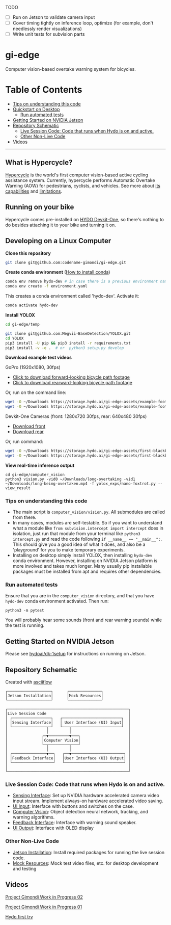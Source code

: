 
TODO

- [ ] Run on Jetson to validate camera input
- [ ] Cover timing tightly on inference loop, optimize (for example, don't needlessly render visualizations)
- [ ] Write unit tests for subvision parts

# gi-edge
Computer vision-based overtake warning system for bicycles.

Table of Contents
=================
<!-- START doctoc generated TOC please keep comment here to allow auto update -->
<!-- DON'T EDIT THIS SECTION, INSTEAD RE-RUN doctoc TO UPDATE -->
- [Tips on understanding this code](#tips-on-understanding-this-code)
- [Quickstart on Desktop](#quickstart-on-desktop)
  - [Run automated tests](#run-automated-tests)
- [Getting Started on NVIDIA Jetson](#getting-started-on-nvidia-jetson)
- [Repository Schematic](#repository-schematic)
  - [Live Session Code: Code that runs when Hydo is on and active.](#live-session-code-code-that-runs-when-hydo-is-on-and-active)
  - [Other Non-Live Code](#other-non-live-code)
- [Videos](#videos)

<!-- END doctoc generated TOC please keep comment here to allow auto update -->

---

What is Hypercycle?
-------------------

[Hypercycle](https://github.com/hydoai/hypercycle) is the world's first computer vision-based active cycling assistance system. Currently, hypercycle performs Automatic Overtake Warning (AOW) for  pedestrians, cyclists, and vehicles. See more about [its capabilities](https://hydo.ai) and [limitations](https://hydo.ai).


## Running on your bike

Hypercycle comes pre-installed on [HYDO Devkit-One](https://hydo.ai), so there's nothing to do besides attaching it to your bike and turning it on.

## Developing on a Linux Computer

**Clone this repository**

```bash
git clone git@github.com:codename-gimondi/gi-edge.git
```

**Create conda environment** ([How to install conda](https://docs.conda.io/projects/conda/en/latest/user-guide/install/index.html))

```bash
conda env remove hydo-dev # in case there is a previous environment named hydo-dev
conda env create -f environment.yaml
```

This creates a conda environment called 'hydo-dev'. Activate it:

```bash
conda activate hydo-dev
```

**Install YOLOX**

```bash
cd gi-edge/temp

git clone git@github.com:Megvii-BaseDetection/YOLOX.git
cd YOLOX
pip3 install -U pip && pip3 install -r requirements.txt
pip3 install -v -e .  # or  python3 setup.py develop
```

**Download example test videos**

GoPro (1920x1080, 30fps)

+ [Click to download forward-looking bicycle path footage](https://storage.hydo.ai/gi-edge-assets/example-footage/long-overtaking.mp4)
+ [Click to download rearward-looking bicycle path footage](https://storage.hydo.ai/gi-edge-assets/example-footage/long-being-overtaken.mp4)

Or, run on the command line:

```bash
wget -O ~/Downloads https://storage.hydo.ai/gi-edge-assets/example-footage/long-overtaking.mp4
wget -O ~/Downloads https://storage.hydo.ai/gi-edge-assets/example-footage/long-being-overtaken.mp4
```

Devkit-One Cameras (front: 1280x720 30fps, rear: 640x480 30fps)

+ [Download front](https://storage.hydo.ai/gi-edge-assets/first-blackbox-recordings/front-2021-12-04.mkv)
+ [Download rear](https://storage.hydo.ai/gi-edge-assets/first-blackbox-recordings/rear-2021-12-04.mkv)

Or, run command:

```bash
wget -O ~/Downloads https://storage.hydo.ai/gi-edge-assets/first-blackbox-recordings/front-2021-12-04.mkv
wget -O ~/Downloads https://storage.hydo.ai/gi-edge-assets/first-blackbox-recordings/rear-2021-12-04.mkv
```

**View real-time inference output**

```
cd gi-edge/computer_vision
python3 vision.py -vid0 ~/Downloads/long-overtaking -vid1 ~/Downloads/long-being-overtaken.mp4 -f yolox_exps/nano-foxtrot.py --view_result
```

### Tips on understanding this code

+ The main script is `computer_vision/vision.py`. All submodules are called from there.
+ In many cases, modules are self-testable. So if you want to understand what a module like `from subvision.intercept import intercept` does in isolation, just run that module from your terminal like `python3 intercept.py` and read the code following `if __name__ == "__main__":`. This should give you a good idea of what it does, and also be a 'playground' for you to make temporary experiments.
+ Installing on desktop simply install YOLOX, then installing `hydo-dev` conda environment. However, installing on NVIDIA Jetson platform is more involved and takes much longer. Many usually pip installable packages must be installed from apt and requires other dependencies.

### Run automated tests

Ensure that you are in the `computer_vision` directory, and that you have `hydo-dev` conda environment activated. Then run:

```
python3 -m pytest
```
You will probably hear some sounds (front and rear warning sounds) while the test is running.

## Getting Started on NVIDIA Jetson

Please see [hydoai/dk-1setup](https://github.com/hydoai/dk1-setup) for instructions on running on Jetson.

## Repository Schematic
Created with [asciiflow](https://asciiflow.com)
```
┌───────────────────┐      ┌──────────────┐
│Jetson Installation│      │Mock Resources│
└───────────────────┘      └──────────────┘

┌─────────────────────────────────────────────────────┐
│Live Session Code                                    │
│ ┌─────────────────┐   ┌──────────────────────────┐  │
│ │Sensing Interface│   │ User Interface (UI) Input│  │
│ └───────────────┬─┘   └───┬──────────────────────┘  │
│                 │         │                         │
│               ┌─▼─────────▼───┐                     │
│               │Computer Vision│                     │
│               └─┬─────────┬───┘                     │
│                 │         │                         │
│ ┌───────────────▼──┐   ┌──▼───────────────────────┐ │
│ │Feedback Interface│   │User Interface (UI) Output│ │
│ └──────────────────┘   └──────────────────────────┘ │
│                                                     │
└─────────────────────────────────────────────────────┘
```


### Live Session Code: Code that runs when Hydo is on and active.

+ [Sensing Interface](sensing_interface): Set up NVIDIA hardware accelerated camera video input stream. Implement always-on hardware accelerated video saving.
+ [UI Input](ui_input): Interface with buttons and switches on the case.
+ [Computer Vision](computer_vision): Object detection neural network, tracking, and warning algorithms. 
+ [Feedback Interface](feedback_interface): Interface with warning sound speaker.
+ [UI Output](ui_output): Interface with OLED display

### Other Non-Live Code

+ [Jetson Installation](jetson_installation): Install required packages for running the live session code.
+ [Mock Resources](mock_resources): Mock test video files, etc. for desktop development and testing

## Videos


[Project Gimondi Work in Progress 02](https://youtu.be/eCJcu_2iLPg)

[Project Gimondi Work in Progress 01](https://youtu.be/SEfXO2w2qVI)

[Hydo first try](https://youtu.be/Jk-cQkcG4iY)
